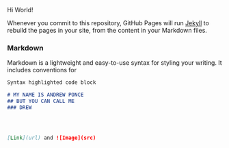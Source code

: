 Hi World!


Whenever you commit to this repository, GitHub Pages will run [Jekyll](https://jekyllrb.com/) to rebuild the pages in your site, from the content in your Markdown files.

### Markdown

Markdown is a lightweight and easy-to-use syntax for styling your writing. It includes conventions for

```markdown
Syntax highlighted code block

# MY NAME IS ANDREW PONCE
## BUT YOU CAN CALL ME
### DREW




[Link](url) and ![Image](src)
